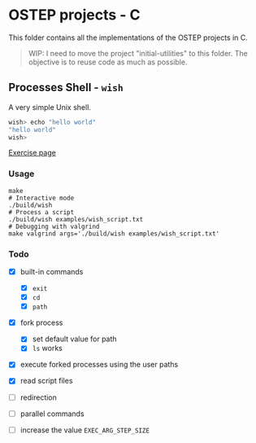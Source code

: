 # OSTEP projects - C

This folder contains all the implementations of the OSTEP projects in C.

> WIP: I need to move the project "initial-utilities" to this folder. The
> objective is to reuse code as much as possible.

## Processes Shell - `wish`

A very simple Unix shell.

```bash
wish> echo "hello world"
"hello world"
wish>
```

[Exercise page](https://github.com/remzi-arpacidusseau/ostep-projects/tree/master/processes-shell)

### Usage

``` shell
make
# Interactive mode
./build/wish
# Process a script
./build/wish examples/wish_script.txt
# Debugging with valgrind
make valgrind args='./build/wish examples/wish_script.txt'
```

### Todo

* [x] built-in commands
  * [x] `exit`
  * [x] `cd`
  * [x] `path`

* [x] fork process
  * [x] set default value for path
  * [x] `ls` works

* [x] execute forked processes using the user paths

* [x] read script files

* [ ] redirection

* [ ] parallel commands

* [ ] increase the value `EXEC_ARG_STEP_SIZE`
